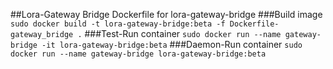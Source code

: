 ##Lora-Gateway Bridge
Dockerfile for lora-gateway-bridge
###Build image
`sudo docker build -t lora-gateway-bridge:beta -f Dockerfile-gateway_bridge .`
###Test-Run container
`sudo docker run --name gateway-bridge -it lora-gateway-bridge:beta`
###Daemon-Run container
`sudo docker run --name gateway-bridge lora-gateway-bridge:beta`

